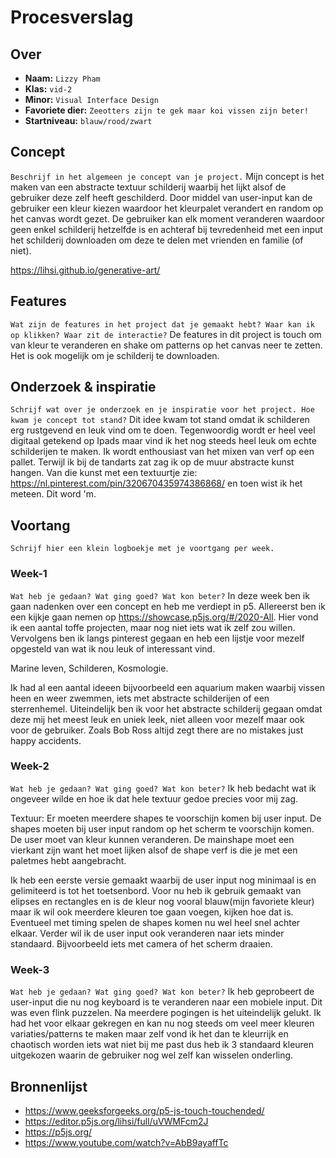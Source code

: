 <!-- Vergeet je niet de comments uit te zetten voordat je begint met typen? 💬 -->

# Procesverslag

## Over
* **Naam:** `Lizzy Pham`
* **Klas:** `vid-2`
* **Minor:** `Visual Interface Design`
* **Favoriete dier:** `Zeeotters zijn te gek maar koi vissen zijn beter!`
* **Startniveau:** `blauw/rood/zwart`

## Concept

`Beschrijf in het algemeen je concept van je project.`
Mijn concept is het maken van een abstracte textuur schilderij waarbij het lijkt alsof de gebruiker deze zelf heeft geschilderd. Door middel van user-input kan de gebruiker een kleur kiezen waardoor het kleurpalet verandert en random op het canvas wordt gezet. De gebruiker kan elk moment veranderen waardoor geen enkel schilderij hetzelfde is en achteraf bij tevredenheid met een input het schilderij downloaden om deze te delen met vrienden en familie (of niet).

https://lihsi.github.io/generative-art/

## Features

`Wat zijn de features in het project dat je gemaakt hebt? Waar kan ik op klikken? Waar zit de interactie?`
De features in dit project is touch om van kleur te veranderen en shake om patterns op het canvas neer te zetten. Het is ook mogelijk om je schilderij te downloaden.

## Onderzoek & inspiratie
`Schrijf wat over je onderzoek en je inspiratie voor het project. Hoe kwam je concept tot stand?`
Dit idee kwam tot stand omdat ik schilderen erg rustgevend en leuk vind om te doen. Tegenwoordig wordt er heel veel digitaal getekend op Ipads maar vind ik het nog steeds heel leuk om echte schilderijen te maken. Ik wordt enthousiast van het mixen van verf op een pallet. Terwijl ik bij de tandarts zat zag ik op de muur abstracte kunst hangen. Van die kunst met een textuurtje zie: https://nl.pinterest.com/pin/320670435974386868/ en toen wist ik het meteen. Dit word 'm.

## Voortang

`Schrijf hier een klein logboekje met je voortgang per week.`

### Week-1
`Wat heb je gedaan? Wat ging goed? Wat kon beter?`
In deze week ben ik gaan nadenken over een concept en heb me verdiept in p5. Allereerst ben ik een kijkje gaan nemen op https://showcase.p5js.org/#/2020-All. Hier vond ik een aantal toffe projecten, maar nog niet iets wat ik zelf zou willen. Vervolgens ben ik langs pinterest gegaan en heb een lijstje voor mezelf opgesteld van wat ik nou leuk of interessant vind.

Marine leven,
Schilderen,
Kosmologie.

Ik had al een aantal ideeen bijvoorbeeld een aquarium maken waarbij vissen heen en weer zwemmen, iets met abstracte schilderijen of een sterrenhemel. Uiteindelijk ben ik voor het abstracte schilderij gegaan omdat deze mij het meest leuk en uniek leek, niet alleen voor mezelf maar ook voor de gebruiker. Zoals Bob Ross altijd zegt there are no mistakes just happy accidents.


### Week-2
`Wat heb je gedaan? Wat ging goed? Wat kon beter?`
Ik heb bedacht wat ik ongeveer wilde en hoe ik dat hele textuur gedoe precies voor mij zag. 

Textuur:
Er moeten meerdere shapes te voorschijn komen bij user input.
De shapes moeten bij user input random op het scherm te voorschijn komen.
De user moet van kleur kunnen veranderen.
De mainshape moet een vierkant zijn want het moet lijken alsof de shape verf is die je met een paletmes hebt aangebracht.

Ik heb een eerste versie gemaakt waarbij de user input nog minimaal is en gelimiteerd is tot het toetsenbord.
Voor nu heb ik gebruik gemaakt van elipses en rectangles en is de kleur nog vooral blauw(mijn favoriete kleur) maar ik wil ook meerdere kleuren toe gaan voegen, kijken hoe dat is. Eventueel met timing spelen de shapes komen nu wel heel snel achter elkaar.
Verder wil ik de user input ook veranderen naar iets minder standaard. Bijvoorbeeld iets met camera of het scherm draaien.



### Week-3
`Wat heb je gedaan? Wat ging goed? Wat kon beter?`
Ik heb geprobeert de user-input die nu nog keyboard is te veranderen naar een mobiele input. Dit was even flink puzzelen. Na meerdere pogingen is het uiteindelijk gelukt. Ik had het voor elkaar gekregen en kan nu nog steeds om veel meer kleuren variaties/patterns te maken maar zelf vond ik het dan te kleurrijk en chaotisch worden iets wat niet bij me past dus heb ik 3 standaard kleuren uitgekozen waarin de gebruiker nog wel zelf kan wisselen onderling. 


## Bronnenlijst

*  https://www.geeksforgeeks.org/p5-js-touch-touchended/
*  https://editor.p5js.org/lihsi/full/uVWMFcm2J
*  https://p5js.org/
*  https://www.youtube.com/watch?v=AbB9ayaffTc
